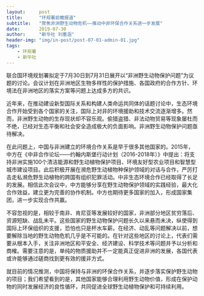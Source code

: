 ```yaml
---
layout:     post
title:      "环规署前瞻报道"
subtitle:   "聚焦非洲野生动物危机——推动中非环保合作关系进一步发展"
date:       2019-07-30
author:     "新华社 刘墨涵"
header-img: "img/in-post/post-07-01-admin-01.jpg"
tags:
    - 环规署 
    - 新华社
---
```

联合国环境规划署拟定于7月30日到7月31日展开以“非洲野生动物保护问题”为议题的讨论。会议计划在非洲地区生物多样性的保护措施、各国政府的合作方针、环境法在非洲地区的落实方案等问题上达成多方的共识。  

近年来，在推动建设新型国际关系和构建人类命运共同体的话题讨论中，生态环境合作开始受到各个国家的关注，国际上对非的环境援助和技术交流逐渐增多。然而，非洲野生动物的生存现状却不容乐观。偷猎盗猎、非法动物贸易等现象屡杜而不绝，已经对生态平衡和社会安全造成极大的负面影响。非洲野生动物保护问题亟待解决。  

在此问题上，中国与非洲建立的环境合作关系是早于很多其他国家的。2015年，中方在《中非合作论坛——约翰内斯堡行动计划（2016-2018年）》中提出：将支持非洲实施100个清洁能源和野生动植物保护项目、环境友好型农业项目和智慧型城市建设项目。此后积极开展在濒危野生动植物种保护领域的对话与合作，严厉打击走私濒危野生动植物的跨国有组织犯罪活动。中非生态环境合作已经取得了长足的发展。相信此次会议中，中方能够分享在野生动物保护领域的实践经验，最大化合作效益，建立更为完善的协作机制。中方也期待更多国家的加入，形成国家集团，进一步实现合作共赢。  

不容忽视的是，相较于南非、肯尼亚等发展较好的国家，非洲部分地区贫穷落后、资源短缺、战乱未平。这些国家的野生动物保护问题长久以来悬而未决，纵使得到国际上环保组织的支援，恐怕也只是杯水车薪。在经济、动乱等问题解决以前，想要解除当地的野生动物危机几乎是不可能的。在针对这些地区的讨论上，代表们需要从根本入手，关注非洲地区和平安全、经济建设、科学技术等问题并予以分析和商榷。需要注意的是，单纯的物质援助并不一定能真正促进非洲的发展，各国代表或许能够通过磋商找到更有效的援非方式。  

就目前的情况推测，中国将保持与非洲的环保合作关系，并逐步落实保护野生动物的项目；我们希望看到的是，其他国家能够合理利用野生动物价值，形成在保护动物的同时发展经济的良性循环，共同促进全球野生动植物保护和可持续利用。
